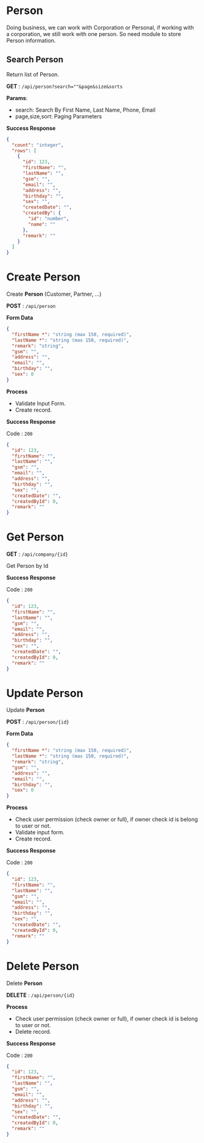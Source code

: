 # Person

Doing business, we can work with Corporation or Personal, if working with a corporation, we still work with one person. So need module to store Person information.

## Search Person

Return list of Person.

**GET** : `/api/person?search=""&page&size&sorts`

**Params**:

 - search: Search By First Name, Last Name, Phone, Email
 - page,size,sort: Paging Parameters

**Success Response**
```json
{
  "count": "integer",
  "rows": [
    {
      "id": 123,
      "firstName": "",
      "lastName": "",
      "gsm": "",
      "email": "",
      "address": "",
      "birthday": "",
      "sex": "",
      "createdDate": "",
      "createdBy": {
        "id": "number",
        "name": ""
      },
      "remark": ""
    }
  ]
}
```

# Create Person

Create **Person** (Customer, Partner, ...)

**POST** : `/api/person`

**Form Data**

```json
{
  "firstName *": "string (max 150, required)",
  "lastName *": "string (max 150, required)",
  "remark": "string",
  "gsm": "",
  "address": "",
  "email": "",
  "birthday": "",
  "sex": 0
}
```

**Process**

 - Validate Input Form.
 - Create record.

**Success Response**

Code : `200`

```json
{
  "id": 123,
  "firstName": "",
  "lastName": "",
  "gsm": "",
  "email": "",
  "address": "",
  "birthday": "",
  "sex": "",
  "createdDate": "",
  "createdById": 0,
  "remark": ""
}
```

# Get Person

**GET** : `/api/company/{id}`

Get Person by Id

**Success Response**

Code : `200`

```json
{
  "id": 123,
  "firstName": "",
  "lastName": "",
  "gsm": "",
  "email": "",
  "address": "",
  "birthday": "",
  "sex": "",
  "createdDate": "",
  "createdById": 0,
  "remark": ""
}
```

# Update Person

Update **Person**

**POST** : `/api/person/{id}`

**Form Data**

```json
{
  "firstName *": "string (max 150, required)",
  "lastName *": "string (max 150, required)",
  "remark": "string",
  "gsm": "",
  "address": "",
  "email": "",
  "birthday": "",
  "sex": 0
}
```

**Process**
 - Check user permission (check owner or full), if owner check id is belong to user or not.
 - Validate input form.
 - Create record.

**Success Response**

Code : `200`

```json
{
  "id": 123,
  "firstName": "",
  "lastName": "",
  "gsm": "",
  "email": "",
  "address": "",
  "birthday": "",
  "sex": "",
  "createdDate": "",
  "createdById": 0,
  "remark": ""
}
```

# Delete Person

Delete **Person**

**DELETE** : `/api/person/{id}`

**Process**
 - Check user permission (check owner or full), if owner check id is belong to user or not.
 - Delete record.

**Success Response**

Code : `200`

```json
{
  "id": 123,
  "firstName": "",
  "lastName": "",
  "gsm": "",
  "email": "",
  "address": "",
  "birthday": "",
  "sex": "",
  "createdDate": "",
  "createdById": 0,
  "remark": ""
}
```
